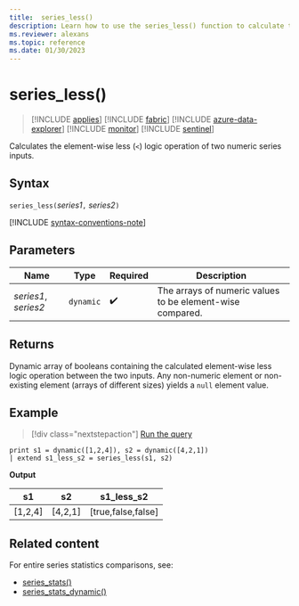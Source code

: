 ```yaml
---
title:  series_less()
description: Learn how to use the series_less() function to calculate the element-wise less (`<`) logic operation of two numeric series inputs.
ms.reviewer: alexans
ms.topic: reference
ms.date: 01/30/2023
---
```

# series_less()

> [!INCLUDE [applies](../includes/applies-to-version/applies.md)] [!INCLUDE [fabric](../includes/applies-to-version/fabric.md)] [!INCLUDE [azure-data-explorer](../includes/applies-to-version/azure-data-explorer.md)] [!INCLUDE [monitor](../includes/applies-to-version/monitor.md)] [!INCLUDE [sentinel](../includes/applies-to-version/sentinel.md)]

Calculates the element-wise less (`<`) logic operation of two numeric series inputs.

## Syntax

`series_less(`*series1*`,` *series2*`)`

[!INCLUDE [syntax-conventions-note](../includes/syntax-conventions-note.md)]

## Parameters

| Name | Type | Required | Description |
|--|--|--|--|
| *series1*, *series2* | `dynamic` |  :heavy_check_mark: | The arrays of numeric values to be element-wise compared.|

## Returns

Dynamic array of booleans containing the calculated element-wise less logic operation between the two inputs. Any non-numeric element or non-existing element (arrays of different sizes) yields a `null` element value.

## Example

> [!div class="nextstepaction"]
> <a href="https://dataexplorer.azure.com/clusters/help/databases/Samples?query=H4sIAAAAAAAAAysoyswrUSg2VLBVSKnMS8zNTNaINtQx0jGJ1dRRKDZCFjYBChvGanLVKKRWlKTmpQB1xeekFhfHg5UVpxZlphaDBTSKDUF6NQGAeKRCXAAAAA==" target="_blank">Run the query</a>

```kusto
print s1 = dynamic([1,2,4]), s2 = dynamic([4,2,1])
| extend s1_less_s2 = series_less(s1, s2)
```

**Output**

|s1|s2|s1_less_s2|
|---|---|---|
|[1,2,4]|[4,2,1]|[true,false,false]|

## Related content

For entire series statistics comparisons, see:

* [series_stats()](series-stats-function.md)
* [series_stats_dynamic()](series-stats-dynamic-function.md)
